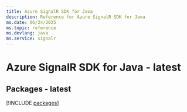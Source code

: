 ```yaml
---
title: Azure SignalR SDK for Java
description: Reference for Azure SignalR SDK for Java
ms.date: 06/24/2025
ms.topic: reference
ms.devlang: java
ms.service: signalr
---
```

# Azure SignalR SDK for Java - latest
## Packages - latest
[!INCLUDE [packages](signalr-index.md)]